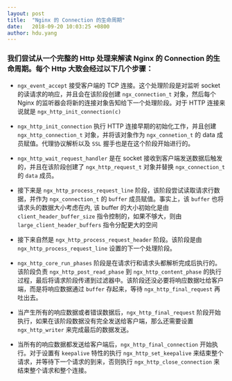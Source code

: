 ```yaml
---
layout: post
title:  "Nginx 的 Connection 的生命周期"
date:   2018-09-20 10:03:25 +0800
author: hdu.yang
---
```


### 我们尝试从一个完整的 Http 处理来解读 Nginx 的 Connection 的生命周期。每个 Http 大致会经过以下几个步骤：
* `ngx_event_accept` 接受客户端的 TCP 连接。这个处理阶段是对监听 socket 的读请求的响应，并且会在该阶段创建 `ngx_connection_t` 对象，然后每个 Nginx 的监听器会将新的连接对象告知给下一个处理阶段。对于 HTTP 连接来说就是 `ngx_http_init_connection(c)`

* `ngx_http_init_connection` 执行 HTTP 连接早期的初始化工作，并且创建 `ngx_http_connection_t` 对象，并将该对象作为 `ngx_connetion_t` 的 data 成员赋值。代理协议解析以及 `SSL` 握手也是在这个阶段开始进行的。

* `ngx_http_wait_request_handler` 是在 socket 接收到客户端发送数据后触发的，并且在该阶段创建了 `ngx_http_request_t` 对象并替换 `ngx_connection_t` 的 `data` 成员。

* 接下来是 `ngx_http_process_request_line` 阶段，该阶段尝试读取请求行数据，并作为 `ngx_connection_t` 的 `buffer` 成员赋值。事实上，该 `buffer` 也将请求头的数据大小考虑在内, 该 buffer 的大小初始化是由 `client_header_buffer_size` 指令控制的，如果不够大，则由 `large_client_header_buffers` 指令分配更大的空间

* 接下来自然是 `ngx_http_process_request_header` 阶段。该阶段是由 `ngx_http_process_request_line` 设置的下一个处理阶段。

* `ngx_http_core_run_phases` 阶段是在请求行和请求头都解析完成后执行的。该阶段负责 `ngx_http_post_read_phase` 到 `ngx_http_content_phase` 的执行过程，最后将请求阶段传递到过滤器中。该阶段还没必要将响应数据吐给客户端，而是将响应数据通过 `buffer` 存起来，等待 `ngx_http_final_request` 再吐出去。

* 当产生所有的响应数据或者错误数据后，`ngx_http_final_request` 阶段开始执行，如果在该阶段数据没有完全发送给客户端，那么还需要设置 `ngx_http_writer` 来完成最后的数据发送。

* 当所有的响应数据都发送给客户端后，`ngx_http_final_connection` 开始执行。对于设置有 `keepalive` 特性的执行 `ngx_http_set_keepalive` 来结束整个请求，并等待下一个请求的到来，否则执行 `ngx_http_close_connection` 来结束整个请求和整个连接。
